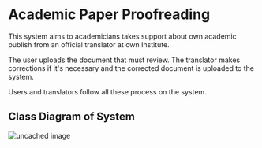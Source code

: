 # Academic Paper Proofreading
This system aims to academicians takes support about own academic publish from an official translator at own Institute.

The user uploads the document that must review. The translator makes corrections if it's necessary and the corrected document is uploaded to the system.

Users and translators follow all these process on the system.

## Class Diagram of System
![uncached image](http://www.plantuml.com/plantuml/proxy?cache=no&src=https://raw.githubusercontent.com/uygaraydin/academic-paper-proofreading/main/class-diagram.puml)
